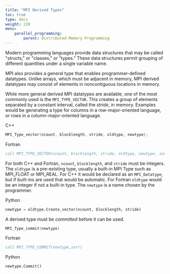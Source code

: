 ```yaml
---
title: "MPI Derived Types"
toc: true
type: docs
weight: 220
menu:
    parallel_programming:
        parent: Distributed-Memory Programming
---
```


Modern programming languages provide data structures that may be called "structs," or "classes," or "types."  These data structures permit grouping of different quantities under a single variable name.

MPI also provides a general type that enables programmer-defined datatypes. Unlike arrays, which must be adjacent in memory, MPI derived datatypes may consist of elements in noncontiguous locations in memory.

While more general derived MPI datatypes are available, one of the most commonly used is the `MPI_TYPE_VECTOR`. This creates a group of elements separated by a constant interval, called the _stride_, in memory. Examples would be generating a type for columns in a row-major-oriented language, or rows in a column-major-oriented language.  

C++
```c++
MPI_Type_vector(ncount, blocklength, stride, oldtype, newtype);
```
Fortran
```fortran
call MPI_TYPE_VECTOR(ncount, blocklength, stride, oldtype, newtype, ierr)
```
For both C++ and Fortran, `ncount`, `blocklength`, and `stride` must be integers. The `oldtype` is a pre-existing type, usually a built-in MPI Type such as MPI_FLOAT or MPI_REAL. For C++ it would be declared as an `MPI_Datatype`, but if built-ins are used that would be automatic.  For Fortran `oldtype` would be an integer if not a built-in type. The `newtype` is a name chosen by the programmer.

Python
```python
newtype = oldtype.Create_vector(ncount, blocklength, stride)
```

A derived type must be _committed_ before it can be used.

```c++
MPI_Type_commit(newtype)
```
Fortran
```fortran
call MPI_TYPE_COMMIT(newtype,ierr)
```
Python
```
newtype.Commit()
```


